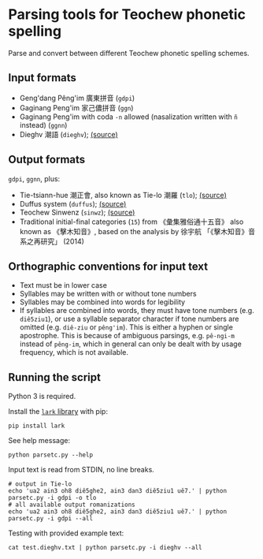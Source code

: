 Parsing tools for Teochew phonetic spelling
===========================================

Parse and convert between different Teochew phonetic spelling schemes.


Input formats
-------------

 * Geng'dang Pêng'im 廣東拼音 (`gdpi`)
 * Gaginang Peng'im 家己儂拼音 (`ggn`)
 * Gaginang Peng'im with coda `-n` allowed (nasalization written with `ñ`
   instead) (`ggnn`)
 * Dieghv 潮語 (`dieghv`);
   [(source)](https://kahaani.github.io/gatian/appendix1/index.html)


Output formats
--------------

`gdpi`, `ggnn`, plus:

 * Tie-tsiann-hue 潮正會, also known as Tie-lo 潮羅 (`tlo`);
   [(source)](http://library.hiteo.pw/book/wagpzbkv.html)
 * Duffus system (`duffus`);
   [(source)](https://archive.org/details/englishchinesev00duffgoog)
 * Teochew Sinwenz (`sinwz`);
   [(source)](http://eresources.nlb.gov.sg/newspapers/Digitised/Page/nysp19391115-1.1.22)
 * Traditional initial-final categories (`15`) from 《彙集雅俗通十五音》 also
   known as 《擊木知音》, based on the analysis by 徐宇航
   「《擊木知音》音系之再研究」 (2014)

Orthographic conventions for input text
---------------------------------------

 * Text must be in lower case
 * Syllables may be written with or without tone numbers
 * Syllables may be combined into words for legibility
 * If syllables are combined into words, they must have tone numbers (e.g.
   `diê5ziu1`), or use a syllable separator character if tone numbers are
   omitted (e.g. `diê-ziu` or `pêng'im`). This is either a hyphen or single
   apostrophe. This is because of ambiguous parsings, e.g. `pê-ngi-m` instead
   of `pêng-im`, which in general can only be dealt with by usage frequency,
   which is not available.


Running the script
------------------

Python 3 is required.

Install the [`lark` library](https://lark-parser.readthedocs.io/en/latest/) with pip:

```
pip install lark
```

See help message:

```
python parsetc.py --help
```

Input text is read from STDIN, no line breaks.

```
# output in Tie-lo
echo 'ua2 ain3 oh8 diê5ghe2, ain3 dan3 diê5ziu1 uê7.' | python parsetc.py -i gdpi -o tlo
# all available output romanizations
echo 'ua2 ain3 oh8 diê5ghe2, ain3 dan3 diê5ziu1 uê7.' | python parsetc.py -i gdpi --all
```

Testing with provided example text:

```
cat test.dieghv.txt | python parsetc.py -i dieghv --all
```
